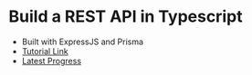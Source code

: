 # Build a REST API in Typescript

- Built with ExpressJS and Prisma
- [Tutorial Link](https://youtu.be/PM58NEMJgMw?list=PLL1u1k_zVEQngOXcUjWi1VW9KkWxHFBvn)
- [Latest Progress](https://youtu.be/PM58NEMJgMw?list=PLL1u1k_zVEQngOXcUjWi1VW9KkWxHFBvn)
